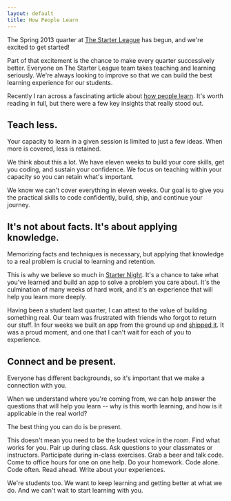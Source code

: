 ```yaml
---
layout: default
title: How People Learn
---
```

The Spring 2013 quarter at [The Starter League](http://starterleague.com) has begun, and we're excited to get started!

Part of that excitement is the chance to make every quarter successively better. Everyone on The Starter League team takes teaching and learning seriously. We're always looking to improve so that we can build the best learning experience for our students.

Recently I ran across a fascinating article about [how people learn](http://www.farnamstreetblog.com/2013/01/how-people-learn"). It's worth reading in full, but there were a few key insights that really stood out.

## Teach less.

Your capacity to learn in a given session is limited to just a few ideas. When more is covered, less is retained. 

We think about this a lot. We have eleven weeks to build your core skills, get you coding, and sustain your confidence. We focus on teaching within your capacity so you can retain what's important.

We know we can't cover everything in eleven weeks. Our goal is to give you the practical skills to code confidently, build, ship, and continue your journey.

## It's not about facts. It's about applying knowledge.

Memorizing facts and techniques is necessary, but applying that knowledge to a real problem is crucial to learning and retention.

This is why we believe so much in [Starter Night](http://www.starterleague.com/starternight). It's a chance to take what you've learned and build an app to solve a problem you care about. It's the culmination of many weeks of hard work, and it's an experience that will help you learn more deeply.

Having been a student last quarter, I can attest to the value of building something real. Our team was frustrated with friends who forgot to return our stuff. In four weeks we built an app from the ground up and [shipped it](http://www.startnagging.com). It was a proud moment, and one that I can't wait for each of you to experience.

## Connect and be present.

Everyone has different backgrounds, so it's important that we make a connection with you. 

When we understand where you're coming from, we can help answer the questions that will help you learn -- why is this worth learning, and how is it applicable in the real world?

The best thing you can do is be present. 

This doesn't mean you need to be the loudest voice in the room. Find what works for you. Pair up during class. Ask questions to your classmates or instructors. Participate during in-class exercises. Grab a beer and talk code. Come to office hours for one on one help. Do your homework. Code alone. Code often. Read ahead. Write about your experiences.

We're students too. We want to keep learning and getting better at what we do. And we can't wait to start learning with you.